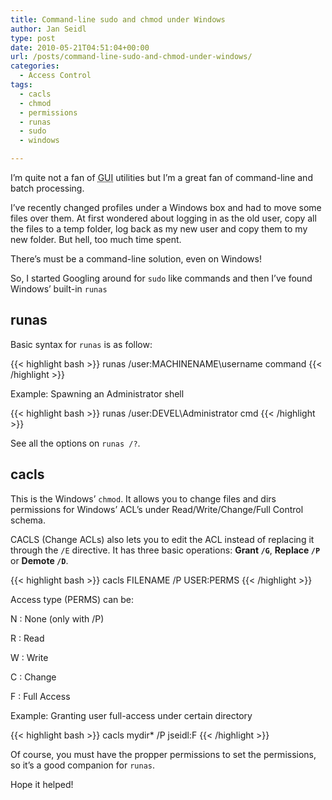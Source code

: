 ```yaml
---
title: Command-line sudo and chmod under Windows
author: Jan Seidl
type: post
date: 2010-05-21T04:51:04+00:00
url: /posts/command-line-sudo-and-chmod-under-windows/
categories:
  - Access Control
tags:
  - cacls
  - chmod
  - permissions
  - runas
  - sudo
  - windows

---
```

I&#8217;m quite not a fan of <acronym title="Graphical User Interface">GUI</acronym> utilities but I&#8217;m a great fan of command-line and batch processing.

I&#8217;ve recently changed profiles under a Windows box and had to move some files over them. At first wondered about logging in as the old user, copy all the files to a temp folder, log back as my new user and copy them to my new folder. But hell, too much time spent.

There&#8217;s must be a command-line solution, even on Windows!

So, I started Googling around for `sudo` like commands and then I&#8217;ve found Windows&#8217; built-in `runas`

## runas

Basic syntax for `runas` is as follow:

{{< highlight bash >}}
runas /user:MACHINENAME\username command
{{< /highlight >}}

Example: Spawning an Administrator shell

{{< highlight bash >}}
runas /user:DEVEL\Administrator cmd
{{< /highlight >}}

See all the options on `runas /?`.

## cacls

This is the Windows&#8217; `chmod`. It allows you to change files and dirs permissions for Windows&#8217; ACL&#8217;s under Read/Write/Change/Full Control schema. 

CACLS (Change ACLs) also lets you to edit the ACL instead of replacing it through the `/E` directive. It has three basic operations: **Grant `/G`**, **Replace `/P`** or **Demote `/D`**.

{{< highlight bash >}}
cacls FILENAME /P USER:PERMS
{{< /highlight >}}

Access type (PERMS) can be:

N
:   None (only with /P)

R
:   Read

W
:   Write

C
:   Change

F
:   Full Access

Example: Granting user full-access under certain directory

{{< highlight bash >}}
cacls mydir\* /P jseidl:F
{{< /highlight >}}

Of course, you must have the propper permissions to set the permissions, so it&#8217;s a good companion for `runas`.

Hope it helped!
